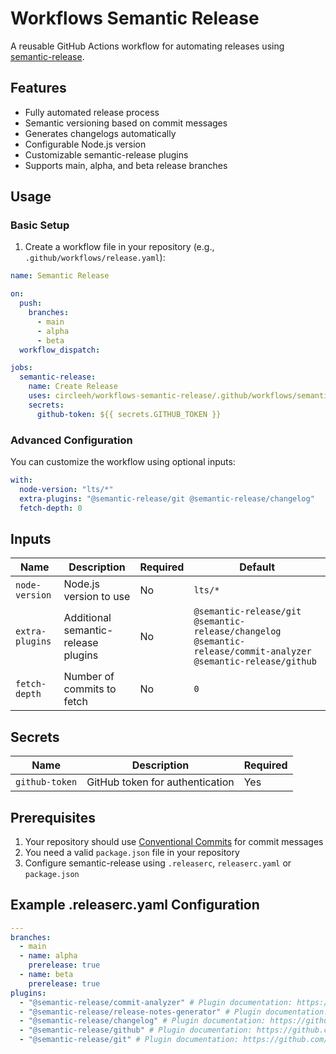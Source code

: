 # Workflows Semantic Release

A reusable GitHub Actions workflow for automating releases using [semantic-release](https://semantic-release.gitbook.io/semantic-release/).

## Features

- Fully automated release process
- Semantic versioning based on commit messages
- Generates changelogs automatically
- Configurable Node.js version
- Customizable semantic-release plugins
- Supports main, alpha, and beta release branches

## Usage

### Basic Setup

1. Create a workflow file in your repository (e.g., `.github/workflows/release.yaml`):

```yaml
name: Semantic Release

on:
  push:
    branches:
      - main
      - alpha
      - beta
  workflow_dispatch:

jobs:
  semantic-release:
    name: Create Release
    uses: circleeh/workflows-semantic-release/.github/workflows/semantic-release.yaml
    secrets:
      github-token: ${{ secrets.GITHUB_TOKEN }}
```

### Advanced Configuration

You can customize the workflow using optional inputs:

```yaml
with:
  node-version: "lts/*"
  extra-plugins: "@semantic-release/git @semantic-release/changelog"
  fetch-depth: 0
```

## Inputs

| Name            | Description                         | Required | Default                                             |
| --------------- | ----------------------------------- | -------- | --------------------------------------------------- |
| `node-version`  | Node.js version to use              | No       | `lts/*`                                             |
| `extra-plugins` | Additional semantic-release plugins | No       | `@semantic-release/git @semantic-release/changelog @semantic-release/commit-analyzer @semantic-release/github` |
| `fetch-depth`   | Number of commits to fetch          | No       | `0`                                                 |

## Secrets

| Name           | Description                     | Required |
| -------------- | ------------------------------- | -------- |
| `github-token` | GitHub token for authentication | Yes      |

## Prerequisites

1. Your repository should use [Conventional Commits](https://www.conventionalcommits.org/) for commit messages
2. You need a valid `package.json` file in your repository
3. Configure semantic-release using `.releaserc`, `releaserc.yaml` or `package.json`

## Example .releaserc.yaml Configuration

```yaml
---
branches:
  - main
  - name: alpha
    prerelease: true
  - name: beta
    prerelease: true
plugins:
  - "@semantic-release/commit-analyzer" # Plugin documentation: https://github.com/semantic-release/commit-analyzer
  - "@semantic-release/release-notes-generator" # Plugin documentation: https://github.com/semantic-release/release-notes-generator
  - "@semantic-release/changelog" # Plugin documentation: https://github.com/semantic-release/changelog
  - "@semantic-release/github" # Plugin documentation: https://github.com/semantic-release/github
  - "@semantic-release/git" # Plugin documentation: https://github.com/semantic-release/git
```
